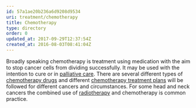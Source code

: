 ```yaml
---
id: 57a1ae20b236a6d9208d9534
uri: treatment/chemotherapy
title: Chemotherapy
type: directory
order: 0
updated_at: 2017-09-29T12:37:54Z
created_at: 2016-08-03T08:41:04Z
---
```


<p>Broadly speaking chemotherapy is treatment using medication with
    the aim to stop cancer cells from dividing successfully.
    It may be used with the intention to cure or in <a href="/treatment/timelines/palliative-care">palliative care</a>.
    There are several different types of <a href="/treatment/chemotherapy/chemical-principles">chemotherapy drugs</a>    and different <a href="/treatment/chemotherapy/application">chemotherapy treatment plans</a>    will be followed for different cancers and circumstances.
    For some head and neck cancers the combined use of <a href="/treatment/radiotherapy">radiotherapy</a>    and chemotherapy is common practice.</p>
